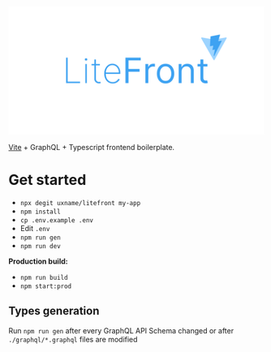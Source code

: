 ![](./.github/logo.png)

[Vite](https://vitejs.dev) + GraphQL + Typescript frontend boilerplate.

# Get started

- `npx degit uxname/litefront my-app`
- `npm install`
- `cp .env.example .env`
- Edit `.env`
- `npm run gen`
- `npm run dev`

**Production build:**

- `npm run build`
- `npm start:prod`

## Types generation

Run `npm run gen` after every GraphQL API Schema changed or after `./graphql/*.graphql` files are modified
